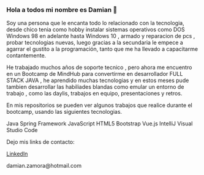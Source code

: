 ### Hola a todos mi nombre es Damian  👋


Soy una persona que le encanta todo lo relacionado con la tecnologia, desde chico tenia como hobby instalar sistemas operativos como DOS Windows 98 en adelante hasta Windows 10 , armado y reparacion de pcs , probar tecnologias nuevas, luego gracias a la secundaria le empece a agarrar el gustito a la programación, tanto que me ha llevado a capacitarme contantemente.

He trabajado muchos años de soporte tecnico , pero ahora me encuentro en un Bootcamp de MindHub para convertirme en desarrollador FULL STACK JAVA , he aprendido muchas tecnologias y en estos meses pude tambien desarrollar las habiliades blandas como emular un entorno de trabajo , como las daylis, trabajos en equipo, presentaciones y retros.

En mis repositorios se pueden ver algunos trabajos que realice durante el bootcamp, usando las siguientes tecnologias.

Java
Spring Framework
JavaScript
HTML5
Bootstrap
Vue.js
IntelliJ
Visual Studio Code



Dejo mis links de contacto:

<a href="https://www.linkedin.com/in/damian-zamora/">LinkedIn</a>
<p>damian.zamora@hotmail.com</p>


<!--
**damianzamora/damianzamora** is a ✨ _special_ ✨ repository because its `README.md` (this file) appears on your GitHub profile.

Here are some ideas to get you started:

- 🔭 I’m currently working on ...
- 🌱 I’m currently learning ...
- 👯 I’m looking to collaborate on ...
- 🤔 I’m looking for help with ...
- 💬 Ask me about ...
- 📫 How to reach me: ...
- 😄 Pronouns: ...
- ⚡ Fun fact: ...
-->
